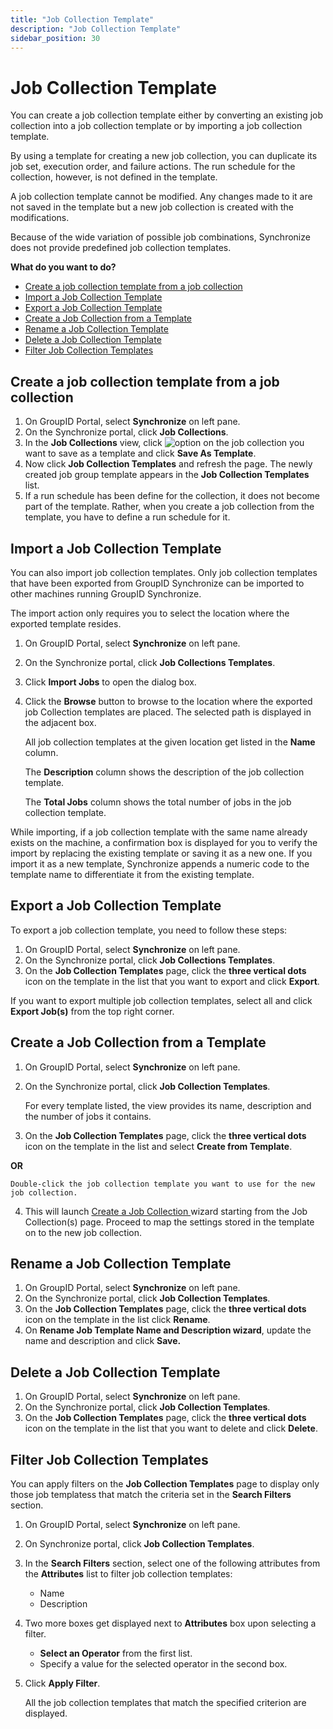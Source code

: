 ```yaml
---
title: "Job Collection Template"
description: "Job Collection Template"
sidebar_position: 30
---
```


# Job Collection Template

You can create a job collection template either by converting an existing job collection into a job
collection template or by importing a job collection template.

By using a template for creating a new job collection, you can duplicate its job set, execution
order, and failure actions. The run schedule for the collection, however, is not defined in the
template.

A job collection template cannot be modified. Any changes made to it are not saved in the template
but a new job collection is created with the modifications.

Because of the wide variation of possible job combinations, Synchronize does not provide predefined
job collection templates.

**What do you want to do?**

- [Create a job collection template from a job collection](#create-a-job-collection-template-from-a-job-collection)
- [Import a Job Collection Template](#import-a-job-collection-template)
- [Export a Job Collection Template](#export-a-job-collection-template)
- [Create a Job Collection from a Template](#create-a-job-collection-from-a-template)
- [Rename a Job Collection Template](#rename-a-job-collection-template)
- [Delete a Job Collection Template](#delete-a-job-collection-template)
- [Filter Job Collection Templates](#filter-job-collection-templates)

## Create a job collection template from a job collection

1. On GroupID Portal, select **Synchronize** on left pane.
2. On the Synchronize portal, click **Job Collections**.
3. In the **Job Collections** view, click
   ![option](/img/product_docs/directorymanager/11.0/portal/synchronize/manage/option.webp) on the
   job collection you want to save as a template and click **Save As Template**.
4. Now click **Job Collection Templates** and refresh the page. The newly created job group template
   appears in the **Job Collection Templates** list.
5. If a run schedule has been define for the collection, it does not become part of the template.
   Rather, when you create a job collection from the template, you have to define a run schedule for
   it.

## Import a Job Collection Template

You can also import job collection templates. Only job collection templates that have been exported
from GroupID Synchronize can be imported to other machines running GroupID Synchronize.

The import action only requires you to select the location where the exported template resides.

1. On GroupID Portal, select **Synchronize** on left pane.
2. On the Synchronize portal, click **Job Collections Templates**.
3. Click **Import Jobs** to open the dialog box.
4. Click the **Browse** button to browse to the location where the exported job Collection templates
   are placed. The selected path is displayed in the adjacent box.

    All job collection templates at the given location get listed in the **Name** column.

    The **Description** column shows the description of the job collection template.

    The **Total Jobs** column shows the total number of jobs in the job collection template.

While importing, if a job collection template with the same name already exists on the machine, a
confirmation box is displayed for you to verify the import by replacing the existing template or
saving it as a new one. If you import it as a new template, Synchronize appends a numeric code to
the template name to differentiate it from the existing template.

## Export a Job Collection Template

To export a job collection template, you need to follow these steps:

1. On GroupID Portal, select **Synchronize** on left pane.
2. On the Synchronize portal, click **Job Collections Templates**.
3. On the **Job Collection Templates** page, click the **three vertical dots** icon on the template
   in the list that you want to export and click **Export**.

If you want to export multiple job collection templates, select all and click **Export Job(s)** from
the top right corner.

## Create a Job Collection from a Template

1. On GroupID Portal, select **Synchronize** on left pane.
2. On the Synchronize portal, click **Job Collection Templates**.

    For every template listed, the view provides its name, description and the number of jobs it
    contains.

3. On the **Job Collection Templates** page, click the **three vertical dots** icon on the template
   in the list and select **Create from Template**.

**OR**

    Double-click the job collection template you want to use for the new job collection.

4. This will launch
   [Create a Job Collection ](/docs/directorymanager/11.0/portal/synchronize/create/collection/create.md)
   wizard starting from the Job Collection(s) page. Proceed to map the settings stored in the
   template on to the new job collection.

## Rename a Job Collection Template

1. On GroupID Portal, select **Synchronize** on left pane.
2. On the Synchronize portal, click **Job Collection Templates**.
3. On the **Job Collection Templates** page, click the **three vertical dots** icon on the template
   in the list click **Rename**.
4. On **Rename Job Template Name and Description wizard**, update the name and description and click
   **Save.**

## Delete a Job Collection Template

1. On GroupID Portal, select **Synchronize** on left pane.
2. On the Synchronize portal, click **Job Collection Templates**.
3. On the **Job Collection Templates** page, click the **three vertical dots** icon on the template
   in the list that you want to delete and click **Delete**.

## Filter Job Collection Templates

You can apply filters on the **Job Collection Templates** page to display only those job templatess
that match the criteria set in the **Search Filters** section.

1. On GroupID Portal, select **Synchronize** on left pane.
2. On Synchronize portal, click **Job Collection Templates**.
3. In the **Search Filters** section, select one of the following attributes from the **Attributes**
   list to filter job collection templates:

    - Name
    - Description

4. Two more boxes get displayed next to **Attributes** box upon selecting a filter.

    - **Select an Operator** from the first list.
    - Specify a value for the selected operator in the second box.

5. Click **Apply Filter**.

    All the job collection templates that match the specified criterion are displayed.

